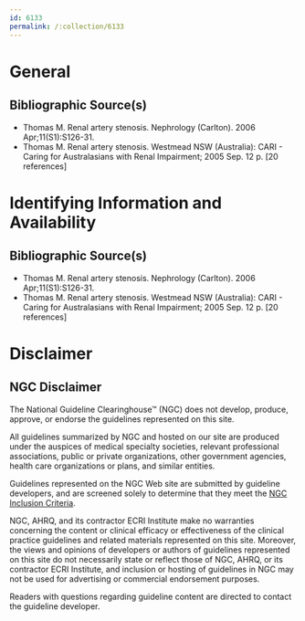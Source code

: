 ```yaml
---
id: 6133
permalink: /:collection/6133
---
```


# General

## Bibliographic Source(s)

- Thomas M. Renal artery stenosis. Nephrology (Carlton). 2006 Apr;11(S1):S126-31.
- Thomas M. Renal artery stenosis. Westmead NSW (Australia): CARI - Caring for Australasians with Renal Impairment; 2005 Sep. 12 p. [20 references]

# Identifying Information and Availability

## Bibliographic Source(s)

- Thomas M. Renal artery stenosis. Nephrology (Carlton). 2006 Apr;11(S1):S126-31.
- Thomas M. Renal artery stenosis. Westmead NSW (Australia): CARI - Caring for Australasians with Renal Impairment; 2005 Sep. 12 p. [20 references]

# Disclaimer

## NGC Disclaimer

The National Guideline Clearinghouse™ (NGC) does not develop, produce, approve, or endorse the guidelines represented on this site.

All guidelines summarized by NGC and hosted on our site are produced under the auspices of medical specialty societies, relevant professional associations, public or private organizations, other government agencies, health care organizations or plans, and similar entities.

Guidelines represented on the NGC Web site are submitted by guideline developers, and are screened solely to determine that they meet the [NGC Inclusion Criteria](/help-and-about/summaries/inclusion-criteria).

NGC, AHRQ, and its contractor ECRI Institute make no warranties concerning the content or clinical efficacy or effectiveness of the clinical practice guidelines and related materials represented on this site. Moreover, the views and opinions of developers or authors of guidelines represented on this site do not necessarily state or reflect those of NGC, AHRQ, or its contractor ECRI Institute, and inclusion or hosting of guidelines in NGC may not be used for advertising or commercial endorsement purposes.

Readers with questions regarding guideline content are directed to contact the guideline developer.

